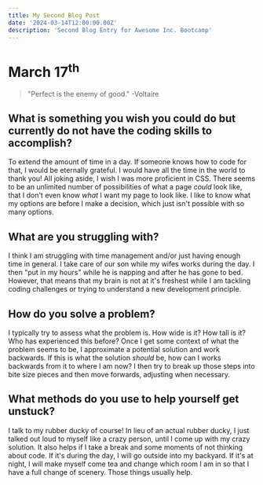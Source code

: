 ```yaml
---
title: My Second Blog Post
date: '2024-03-14T12:00:00.00Z'
description: 'Second Blog Entry for Awesome Inc. Bootcamp'
---
```


# March 17<sup>th</sup> #

>"Perfect is the enemy of good." -Voltaire

## What is something you wish you could do but currently do not have the coding skills to accomplish? ##

To extend the amount of time in a day. If someone knows how to code for that, I would be eternally grateful. I would have all the time in the world to thank you! All joking aside, I wish I was more proficient in CSS. There seems to be an unlimited number of possibilities of what a page *could* look like, that I don't even know *what* I want my page to look like. I like to know what my options are before I make a decision, which just isn't possible with so many options.  

## What are you struggling with? ##

I think I am struggling with time management and/or just having enough time in general. I take care of our son while my wifes works during the day. I then "put in my hours" while he is napping and after he has gone to bed. However, that means that my brain is not at it's freshest while I am tackling coding challenges or trying to understand a new development principle. 

## How do you solve a problem? ##

I typically try to assess what the problem is. How wide is it? How tall is it? Who has experienced this before? Once I get some context of what the problem seems to be, I approximate a potential solution and work backwards. If this is what the solution *should* be, how can I works backwards from it to where I am now? I then try to break up those steps into bite size pieces and then move forwards, adjusting when necessary. 

## What methods do you use to help yourself get unstuck? ##

I talk to my rubber ducky of course! In lieu of an actual rubber ducky, I just talked out loud to myself like a crazy person, until I come up with my crazy solution. It also helps if I take a break and some moments of not thinking about code. If it's during the day, I will go outside into my backyard. If it's at night, I will make myself come tea and change which room I am in so that I have a full change of scenery. Those things usually help.
